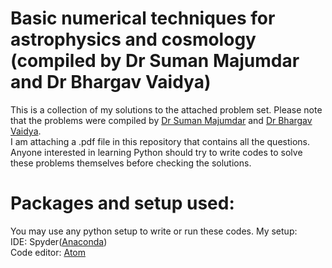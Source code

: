 # Basic numerical techniques for astrophysics and cosmology (compiled by Dr Suman Majumdar and Dr Bhargav Vaidya)
This is a collection of my solutions to the attached problem set. Please note that the problems were compiled by [Dr Suman Majumdar](http://people.iiti.ac.in/~sumanm/) and [Dr Bhargav Vaidya](https://www.iiti.ac.in/people/~bvaidya/).  
I am attaching a .pdf file in this repository that contains all the questions. Anyone interested in learning Python should try to write codes to solve these problems themselves before checking the solutions. 
# Packages and setup used:
You may use any python setup to write or run these codes.
My setup:  
IDE: Spyder([Anaconda](https://www.anaconda.com/products/individual))  
Code editor: [Atom](https://atom.io/)  
